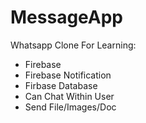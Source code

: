 # MessageApp

Whatsapp Clone For Learning: 

- Firebase 
- Firebase Notification
- Firbase Database
- Can Chat Within User
- Send File/Images/Doc
